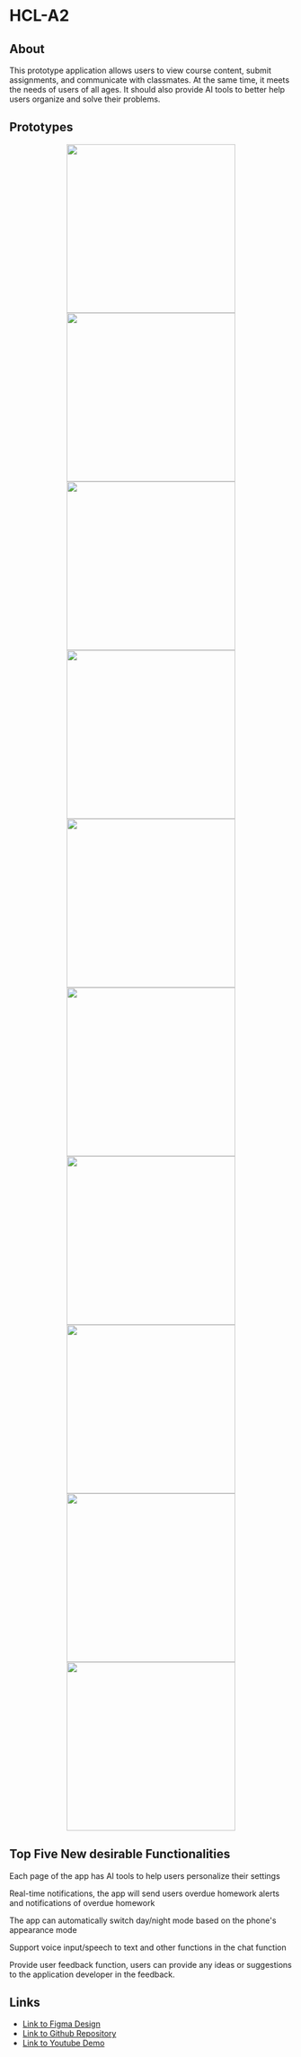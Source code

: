 # HCL-A2

## About

This prototype application allows users to view course content, submit assignments, and communicate with classmates. At the same time, it meets the needs of users of all ages. It should also provide AI tools to better help users organize and solve their problems.

## Prototypes

<p align="center">
  <img src="HomePage.png" width="300">
  <img src="Home Page(SideBar).png" width="300">
  <img src="Home Page(SideBar-Feedback).png" width="300">
  <img src="Course List Page.png" width="300">
  <img src="Individual course screen.png" width="300">
  <img src="Individual course screen-AI Tool.png" width="300">
  <img src="Assignment screen.png" width="300">
  <img src="Assignment detail screen.png" width="300">
  <img src="Separate group chat.png" width="300">
  <img src="Separate group chat detail.png" width="300">
</p>

## Top Five New desirable Functionalities

Each page of the app has AI tools to help users personalize their settings

Real-time notifications, the app will send users overdue homework alerts and notifications of overdue homework

The app can automatically switch day/night mode based on the phone's appearance mode

Support voice input/speech to text and other functions in the chat function

Provide user feedback function, users can provide any ideas or suggestions to the application developer in the feedback.

## Links

- [Link to Figma Design](https://www.figma.com/design/YylTFNOPAKUYPofuyQIlQP/Assignment2?node-id=0-1&t=7ek6tnBW9kedvtFp-1)
- [Link to Github Repository](https://github.com/TonyWu2036/HCL-A2)
- [Link to Youtube Demo](https://youtu.be/l3eZowsOFI4)

